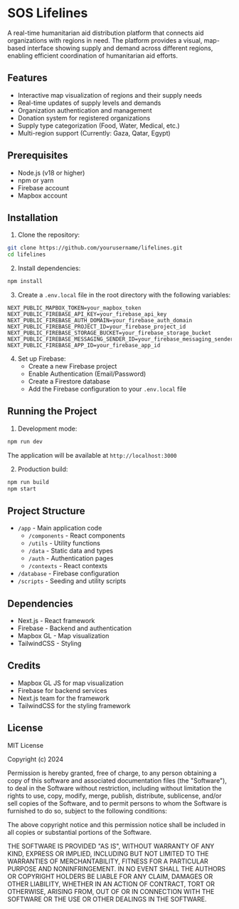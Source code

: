 # SOS Lifelines

A real-time humanitarian aid distribution platform that connects aid organizations with regions in need. The platform provides a visual, map-based interface showing supply and demand across different regions, enabling efficient coordination of humanitarian aid efforts.

## Features

- Interactive map visualization of regions and their supply needs
- Real-time updates of supply levels and demands
- Organization authentication and management
- Donation system for registered organizations
- Supply type categorization (Food, Water, Medical, etc.)
- Multi-region support (Currently: Gaza, Qatar, Egypt)

## Prerequisites

- Node.js (v18 or higher)
- npm or yarn
- Firebase account
- Mapbox account

## Installation

1. Clone the repository:
```bash
git clone https://github.com/yourusername/lifelines.git
cd lifelines
```

2. Install dependencies:
```bash
npm install
```

3. Create a `.env.local` file in the root directory with the following variables:
```env
NEXT_PUBLIC_MAPBOX_TOKEN=your_mapbox_token
NEXT_PUBLIC_FIREBASE_API_KEY=your_firebase_api_key
NEXT_PUBLIC_FIREBASE_AUTH_DOMAIN=your_firebase_auth_domain
NEXT_PUBLIC_FIREBASE_PROJECT_ID=your_firebase_project_id
NEXT_PUBLIC_FIREBASE_STORAGE_BUCKET=your_firebase_storage_bucket
NEXT_PUBLIC_FIREBASE_MESSAGING_SENDER_ID=your_firebase_messaging_sender_id
NEXT_PUBLIC_FIREBASE_APP_ID=your_firebase_app_id
```

4. Set up Firebase:
   - Create a new Firebase project
   - Enable Authentication (Email/Password)
   - Create a Firestore database
   - Add the Firebase configuration to your `.env.local` file

## Running the Project

1. Development mode:
```bash
npm run dev
```
The application will be available at `http://localhost:3000`

2. Production build:
```bash
npm run build
npm start
```



## Project Structure

- `/app` - Main application code
  - `/components` - React components
  - `/utils` - Utility functions
  - `/data` - Static data and types
  - `/auth` - Authentication pages
  - `/contexts` - React contexts
- `/database` - Firebase configuration
- `/scripts` - Seeding and utility scripts

## Dependencies

- Next.js - React framework
- Firebase - Backend and authentication
- Mapbox GL - Map visualization
- TailwindCSS - Styling

## Credits

- Mapbox GL JS for map visualization
- Firebase for backend services
- Next.js team for the framework
- TailwindCSS for the styling framework

## License

MIT License

Copyright (c) 2024

Permission is hereby granted, free of charge, to any person obtaining a copy
of this software and associated documentation files (the "Software"), to deal
in the Software without restriction, including without limitation the rights
to use, copy, modify, merge, publish, distribute, sublicense, and/or sell
copies of the Software, and to permit persons to whom the Software is
furnished to do so, subject to the following conditions:

The above copyright notice and this permission notice shall be included in all
copies or substantial portions of the Software.

THE SOFTWARE IS PROVIDED "AS IS", WITHOUT WARRANTY OF ANY KIND, EXPRESS OR
IMPLIED, INCLUDING BUT NOT LIMITED TO THE WARRANTIES OF MERCHANTABILITY,
FITNESS FOR A PARTICULAR PURPOSE AND NONINFRINGEMENT. IN NO EVENT SHALL THE
AUTHORS OR COPYRIGHT HOLDERS BE LIABLE FOR ANY CLAIM, DAMAGES OR OTHER
LIABILITY, WHETHER IN AN ACTION OF CONTRACT, TORT OR OTHERWISE, ARISING FROM,
OUT OF OR IN CONNECTION WITH THE SOFTWARE OR THE USE OR OTHER DEALINGS IN THE
SOFTWARE.
